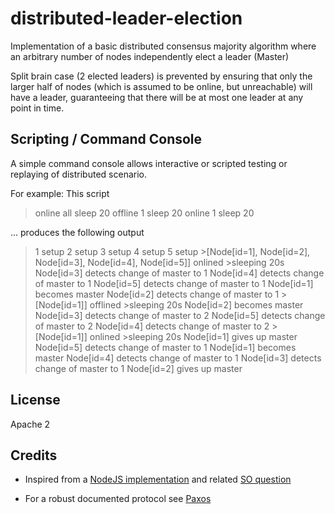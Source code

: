 distributed-leader-election
===========================

Implementation of a basic distributed consensus majority algorithm where
an arbitrary number of nodes independently elect a leader (Master)

Split brain case (2 elected leaders) is prevented by ensuring that only the larger half of nodes (which is assumed to be online, but unreachable) will have a leader, guaranteeing that there will be at most one leader at any point in time.

Scripting / Command Console
----
A simple command console allows interactive or scripted testing or replaying of distributed scenario.

For example: This script

>online all
sleep 20
offline 1
sleep 20
online 1
sleep 20

... produces the following output
>1 setup
2 setup
3 setup
4 setup
5 setup
\>[Node[id=1], Node[id=2], Node[id=3], Node[id=4], Node[id=5]] onlined
\>sleeping 20s
Node[id=3] detects change of master to 1
Node[id=4] detects change of master to 1
Node[id=5] detects change of master to 1
Node[id=1] becomes master
Node[id=2] detects change of master to 1
\>[Node[id=1]] offlined
\>sleeping 20s
Node[id=2] becomes master
Node[id=3] detects change of master to 2
Node[id=5] detects change of master to 2
Node[id=4] detects change of master to 2
\>[Node[id=1]] onlined
\>sleeping 20s
Node[id=1] gives up master
Node[id=5] detects change of master to 1
Node[id=1] becomes master
Node[id=4] detects change of master to 1
Node[id=3] detects change of master to 1
Node[id=2] gives up master

License
----
Apache 2

Credits
----
- Inspired from a [NodeJS implementation](https://github.com/andreyvit/majority.js) and related [SO question](http://stackoverflow.com/questions/4523185/how-to-elect-a-master-node-among-the-nodes-running-in-a-cluster)

- For a robust documented protocol see [Paxos](http://en.wikipedia.org/wiki/Paxos_(computer_science))


